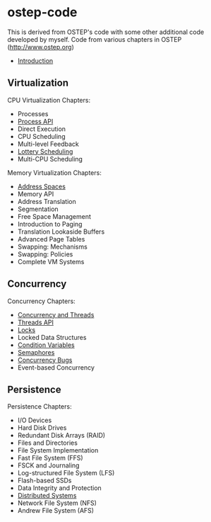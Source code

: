 # ostep-code

This is derived from OSTEP's code with some other additional code developed by myself. Code from various chapters in OSTEP (http://www.ostep.org)

- [Introduction](intro)

## Virtualization

CPU Virtualization Chapters:

- Processes
- [Process API](cpu-api)
- Direct Execution
- CPU Scheduling
- Multi-level Feedback
- [Lottery Scheduling](cpu-sched-lottery)
- Multi-CPU Scheduling

Memory Virtualization Chapters:

- [Address Spaces](vm-intro)
- Memory API
- Address Translation
- Segmentation
- Free Space Management
- Introduction to Paging
- Translation Lookaside Buffers
- Advanced Page Tables
- Swapping: Mechanisms
- Swapping: Policies
- Complete VM Systems

## Concurrency

Concurrency Chapters:

- [Concurrency and Threads](threads-intro)
- [Threads API](threads-api)
- [Locks](threads-locks)
- Locked Data Structures
- [Condition Variables](threads-cv)
- [Semaphores](threads-sema)
- [Concurrency Bugs](threads-bugs)
- Event-based Concurrency

## Persistence

Persistence Chapters:

- I/O Devices
- Hard Disk Drives
- Redundant Disk Arrays (RAID)
- Files and Directories
- File System Implementation
- Fast File System (FFS)
- FSCK and Journaling
- Log-structured File System (LFS)
- Flash-based SSDs
- Data Integrity and Protection
- [Distributed Systems](dist-intro)
- Network File System (NFS)
- Andrew File System (AFS)
